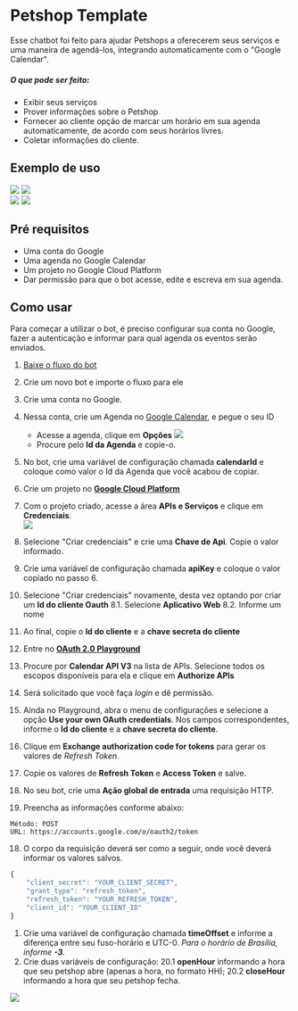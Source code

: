 # Petshop Template

Esse chatbot foi feito para ajudar Petshops a oferecerem seus serviços e uma maneira de agendá-los, integrando automaticamente com o "Google Calendar".

##### O que pode ser feito:
* Exibir seus serviços
* Prover informações sobre o Petshop
* Fornecer ao cliente opção de marcar um horário em sua agenda automaticamente, de acordo com seus horários livres.
* Coletar informações do cliente.

## Exemplo de uso

![](images/Exemplo01.png) ![](images/Exemplo02.png)<br>
![](images/Exemplo03.png) ![](images/Exemplo04.png)


## Pré requisitos
* Uma conta do Google
* Uma agenda no Google Calendar
* Um projeto no Google Cloud Platform
* Dar permissão para que o bot acesse, edite e escreva em sua agenda.

## Como usar
Para começar a utilizar o bot, é preciso configurar sua conta no Google, fazer a autenticação e informar para qual agenda os eventos serão enviados.
1. [Baixe o fluxo do bot](https://github.com/takenet/blip-tools/blob/master/Templates/Petshop%20template%20(scheduling)/petShop_template.json)
2. Crie um novo bot e importe o fluxo para ele
3. Crie uma conta no Google.
4. Nessa conta, crie um Agenda no [Google Calendar](https://calendar.google.com), e pegue o seu ID
     * Acesse a agenda, clique em **Opções**
       ![](images/calendar_config.png)
     * Procure pelo **Id da Agenda** e copie-o.
5. No bot, crie uma variável de configuração chamada **calendarId** e coloque como valor o Id da Agenda que você acabou de copiar.
6. Crie um projeto no **[Google Cloud Platform](https://console.cloud.google.com/)**
7. Com o projeto criado, acesse a área **APIs e Serviços** e clique em **Credenciais**.<br>
![](images/credenciais.png)<br>

6. Selecione "Criar credenciais" e crie uma  **Chave de Api**. Copie o valor informado.
7. Crie uma variável de configuração chamada **apiKey** e coloque o valor copiado no passo 6.
8. Selecione "Criar credenciais" novamente, desta vez optando por criar um **Id do cliente Oauth**
    8.1. Selecione **Aplicativo Web**
    8.2. Informe um nome
9. Ao final, copie o **Id do cliente** e a **chave secreta do cliente**
10. Entre no **[OAuth 2.0 Playground](https://developers.google.com/oauthplayground/)**
11. Procure por **Calendar API V3** na lista de APIs. Selecione todos os escopos disponíveis para ela e clique em **Authorize APIs**
12. Será solicitado que você faça *login* e dê permissão.
13. Ainda no Playground, abra o menu de configurações e selecione a opção **Use your own OAuth credentials**. Nos campos correspondentes, informe o **Id do cliente** e a **chave secreta do cliente**.
14. Clique em **Exchange authorization code for tokens** para gerar os valores de *Refresh Token*.
15. Copie os valores de **Refresh Token** e **Access Token** e salve.
16. No seu bot, crie uma **Ação global de entrada** uma requisição HTTP.
17. Preencha as informações conforme abaixo:

```http
Método: POST
URL: https://accounts.google.com/o/oauth2/token
```
18. O corpo da requisição deverá ser como a seguir, onde você deverá informar os valores salvos.

```javascript
{
    "client_secret": "YOUR_CLIENT_SECRET",
    "grant_type": "refresh_token",
    "refresh_token": "YOUR_REFRESH_TOKEN",  
    "client_id": "YOUR_CLIENT_ID"
}
```

1.  Crie uma variável de configuração chamada **timeOffset** e informe a diferença entre seu fuso-horário e UTC-0. *Para o horário de Brasília, informe **-3**.*
2.  Crie duas variáveis de configuração:
    20.1 **openHour** informando a hora que seu petshop abre (apenas a hora, no formato HH);
    20.2 **closeHour** informando a hora que seu petshop fecha.


![](images/variaveis_config.png)